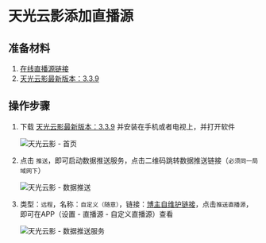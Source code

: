# 天光云影添加直播源

## 准备材料

1. [在线直播源链接](https://fk.wangdu.site/buy/18)
2. [天光云影最新版本：3.3.9](https://pan.quark.cn/s/ca9fab29a1ed)

## 操作步骤

1. 下载 [天光云影最新版本：3.3.9](https://pan.quark.cn/s/ca9fab29a1ed) 并安装在手机或者电视上，并打开软件

   ![天光云影 - 首页](https://cdn.wwkejishe.top/wp-cdn-02/2025/20250304093936102.webp)

2. 点击 `推送`，即可启动数据推送服务，点击二维码跳转数据推送链接（`必须同一局域网下`）

   ![天光云影 - 数据推送](https://cdn.wwkejishe.top/wp-cdn-02/2025/20250304094015397.webp)

3. 类型：`远程`，名称：`自定义（随意）`，链接：[博主自维护链接](https://fk.wangdu.site/buy/18)，点击`推送直播源`，即可在APP（设置 - 直播源 - 自定义直播源）查看

   ![天光云影 - 数据推送服务](https://cdn.wwkejishe.top/wp-cdn-02/2025/20250304094018525.webp)